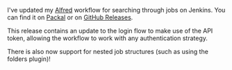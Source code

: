 I've updated my [Alfred] workflow for searching through jobs on Jenkins. You can find it on [Packal] or on [GitHub Releases].

This release contains an update to the login flow to make use of the API token, allowing the workflow to work with any authentication strategy.

There is also now support for nested job structures (such as using the folders plugin)!

[GitHub Releases]: https://github.com/Amwam/Jenkins-Alfred-Workflow/releases
[Packal]: http://www.packal.org/workflow/jenkins
[Alfred]: http://www.alfredapp.com/
